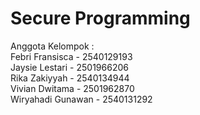 # Secure Programming 

Anggota Kelompok :  
Febri Fransisca - 2540129193  
Jaysie Lestari - 2501966206  
Rika Zakiyyah - 2540134944  
Vivian Dwitama - 2501962870  
Wiryahadi Gunawan - 2540131292  
